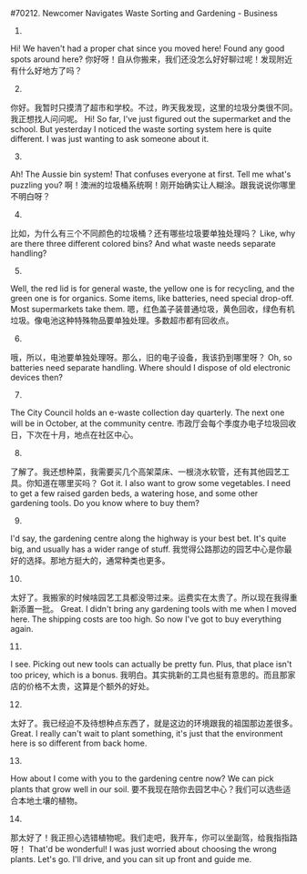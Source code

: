 #70212. Newcomer Navigates Waste Sorting and Gardening - Business

1.
Hi! We haven't had a proper chat since you moved here! Found any good spots around here?
你好呀！自从你搬来，我们还没怎么好好聊过呢！发现附近有什么好地方了吗？

2.
你好。我暂时只摸清了超市和学校。不过，昨天我发现，这里的垃圾分类很不同。我正想找人问问呢。
Hi! So far, I've just figured out the supermarket and the school. But yesterday I noticed the waste sorting system here is quite different. I was just wanting to ask someone about it.

3.
Ah! The Aussie bin system! That confuses everyone at first. Tell me what's puzzling you?
啊！澳洲的垃圾桶系统啊！刚开始确实让人糊涂。跟我说说你哪里不明白呀？

4.
比如，为什么有三个不同颜色的垃圾桶？还有哪些垃圾要单独处理吗？
Like, why are there three different colored bins? And what waste needs separate handling?

5.
Well, the red lid is for general waste, the yellow one is for recycling, and the green one is for organics. Some items, like batteries, need special drop-off. Most supermarkets take them.
嗯，红色盖子装普通垃圾，黄色回收，绿色有机垃圾。像电池这种特殊物品要单独处理。多数超市都有回收点。

6.
哦，所以，电池要单独处理呀。那么，旧的电子设备，我该扔到哪里呀？
Oh, so batteries need separate handling. Where should I dispose of old electronic devices then?

7.
The City Council holds an e-waste collection day quarterly. The next one will be in October, at the community centre.
市政厅会每个季度办电子垃圾回收日，下次在十月，地点在社区中心。

8.
了解了。我还想种菜，我需要买几个高架菜床、一根浇水软管，还有其他园艺工具。你知道在哪里买吗？
Got it. I also want to grow some vegetables. I need to get a few raised garden beds, a watering hose, and some other gardening tools. Do you know where to buy them?

9.
I'd say, the gardening centre along the highway is your best bet. It's quite big, and usually has a wider range of stuff.
我觉得公路那边的园艺中心是你最好的选择。那地方挺大的，通常种类也更多。

10.
太好了。我搬家的时候啥园艺工具都没带过来。运费实在太贵了。所以现在我得重新添置一批。
Great. I didn't bring any gardening tools with me when I moved here. The shipping costs are too high. So now I've got to buy everything again.

11.
I see. Picking out new tools can actually be pretty fun. Plus, that place isn't too pricey, which is a bonus.
我明白。其实挑新的工具也挺有意思的。而且那家店的价格不太贵，这算是个额外的好处。

12.
太好了。我已经迫不及待想种点东西了，就是这边的环境跟我的祖国那边差很多。
Great. I really can't wait to plant something, it's just that the environment here is so different from back home.

13.
How about I come with you to the gardening centre now? We can pick plants that grow well in our soil.
要不我现在陪你去园艺中心？我们可以选些适合本地土壤的植物。

14.
那太好了！我正担心选错植物呢。我们走吧，我开车，你可以坐副驾，给我指指路呀！
That'd be wonderful! I was just worried about choosing the wrong plants. Let's go. I'll drive, and you can sit up front and guide me.